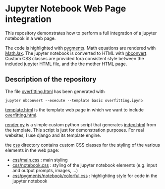 # Jupyter Notebook Web Page integration

This repository demonstrates how to perform a full integration of a jupyter notebook in a web page. 

The code is highlighted with [pygments](https://pygments.org/). Math equations are rendered with [MathJax](https://www.mathjax.org/). The jupyter notebook is converted to HTML with [nbconvert](https://nbconvert.readthedocs.io/en/latest/). Custom CSS classes are provided fora  consistent style between the included jupyter HTML file, and the the mother HTML page. 

## Description of the repository

The file [overfitting.html]() has been generated with 

```
jupyter nbconvert --execute --template basic overfitting.ipynb
```

[template.html](template.html) is the template web page in which we want to include [overfitting.html](overfitting.html).

[render.py](render.py) is a simple custom python script that generates [index.html](index.html) from the template. This script is just for demonstration purposes. For real websites, I use django and its template engine. 

the [css](css) directory contains custom CSS classes for the styling of the various elements in the web page: 

* [css/main.css](css/main.css) : main styling 
* [css/notebook.css](css/notebook.css) : styling of the jupyter notebook elements (e.g. input and output prompts, images, ...)
* [css/pygments/notebook/colorful.css](css/pygments/notebook/colorful.css) : highlighting style for code in the jupyter notebook

